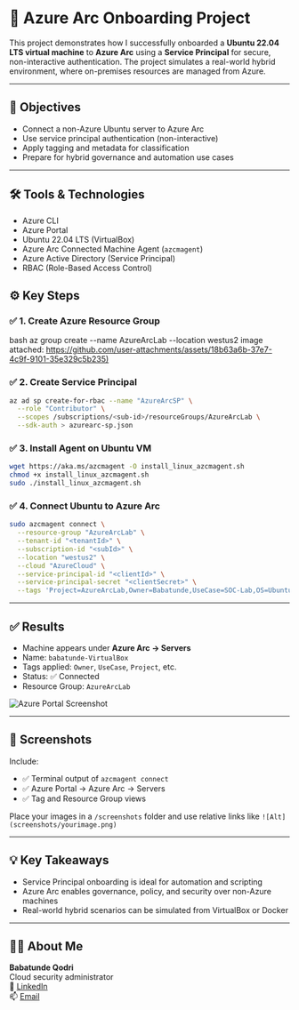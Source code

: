 
# 🔗 Azure Arc Onboarding Project

This project demonstrates how I successfully onboarded a **Ubuntu 22.04 LTS virtual machine** to **Azure Arc** using a **Service Principal** for secure, non-interactive authentication. The project simulates a real-world hybrid environment, where on-premises resources are managed from Azure.

---

## 📌 Objectives

- Connect a non-Azure Ubuntu server to Azure Arc
- Use service principal authentication (non-interactive)
- Apply tagging and metadata for classification
- Prepare for hybrid governance and automation use cases

---

## 🛠️ Tools & Technologies

- Azure CLI
- Azure Portal
- Ubuntu 22.04 LTS (VirtualBox)
- Azure Arc Connected Machine Agent (`azcmagent`)
- Azure Active Directory (Service Principal)
- RBAC (Role-Based Access Control)




## ⚙️ Key Steps

### ✅ 1. Create Azure Resource Group
bash
az group create --name AzureArcLab --location westus2
 image attached: <https://github.com/user-attachments/assets/18b63a6b-37e7-4c9f-9101-35e329c5b235)>


### ✅ 2. Create Service Principal
```bash
az ad sp create-for-rbac --name "AzureArcSP" \
  --role "Contributor" \
  --scopes /subscriptions/<sub-id>/resourceGroups/AzureArcLab \
  --sdk-auth > azurearc-sp.json
```

### ✅ 3. Install Agent on Ubuntu VM
```bash
wget https://aka.ms/azcmagent -O install_linux_azcmagent.sh
chmod +x install_linux_azcmagent.sh
sudo ./install_linux_azcmagent.sh
```

### ✅ 4. Connect Ubuntu to Azure Arc
```bash
sudo azcmagent connect \
  --resource-group "AzureArcLab" \
  --tenant-id "<tenantId>" \
  --subscription-id "<subId>" \
  --location "westus2" \
  --cloud "AzureCloud" \
  --service-principal-id "<clientId>" \
  --service-principal-secret "<clientSecret>" \
  --tags 'Project=AzureArcLab,Owner=Babatunde,UseCase=SOC-Lab,OS=Ubuntu'
```

---

## ✅ Results

- Machine appears under **Azure Arc → Servers**
- Name: `babatunde-VirtualBox`
- Tags applied: `Owner`, `UseCase`, `Project`, etc.
- Status: ✅ Connected
- Resource Group: `AzureArcLab`

![Azure Portal Screenshot](screenshots/azure-arc-connected.png)

---

## 📸 Screenshots

Include:
- ✅ Terminal output of `azcmagent connect`
- ✅ Azure Portal → Azure Arc → Servers
- ✅ Tag and Resource Group views

Place your images in a `/screenshots` folder and use relative links like `![Alt](screenshots/yourimage.png)`

---

## 💡 Key Takeaways

- Service Principal onboarding is ideal for automation and scripting
- Azure Arc enables governance, policy, and security over non-Azure machines
- Real-world hybrid scenarios can be simulated from VirtualBox or Docker

---

## 👨‍💼 About Me

**Babatunde Qodri**  
Cloud security administrator  
🔗 [LinkedIn](www.linkedin.com/in/babatunde-qodri-27716b1a5)  
📫 [Email](babatundeliatan@gmail.com)
